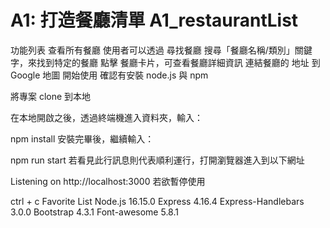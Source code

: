 # A1: 打造餐廳清單 A1_restaurantList

功能列表
查看所有餐廳
使用者可以透過 尋找餐廳 搜尋「餐廳名稱/類別」關鍵字，來找到特定的餐廳
點擊 餐廳卡片，可查看餐廳詳細資訊
連結餐廳的 地址 到 Google 地圖
開始使用
確認有安裝 node.js 與 npm

將專案 clone 到本地

在本地開啟之後，透過終端機進入資料夾，輸入：

npm install
安裝完畢後，繼續輸入：

npm run start
若看見此行訊息則代表順利運行，打開瀏覽器進入到以下網址

Listening on http://localhost:3000
若欲暫停使用

ctrl + c
Favorite List
Node.js 16.15.0
Express 4.16.4
Express-Handlebars 3.0.0
Bootstrap 4.3.1
Font-awesome 5.8.1
